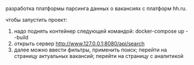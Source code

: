 разработка платформы парсинга данных о 
вакансиях с платформ hh.ru.

чтобы запустить проект:
1) надо поднять контейнер следующей командой:
   docker-compose up --build
2) открыть сервер http://www.127.0.0.1:8080/api/search
3) далее можно ввести фильтры, применить поиск; перейти на страницу актуальных вакансий; перейти на страницу с аналитикой
